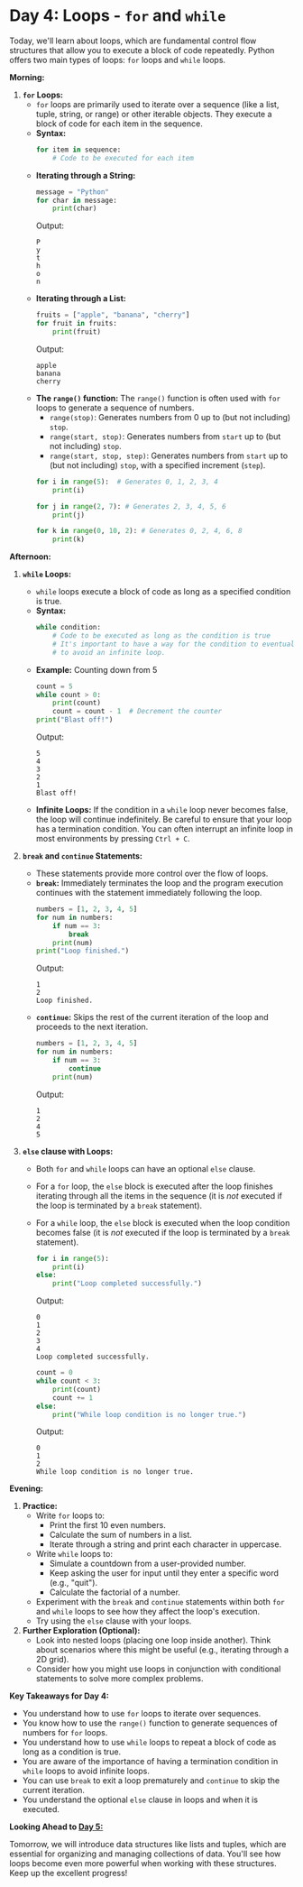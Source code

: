 # Day 4: Loops - `for` and `while`

Today, we'll learn about loops, which are fundamental control flow structures that allow you to execute a block of code repeatedly. Python offers two main types of loops: `for` loops and `while` loops.

**Morning:**

1.  **`for` Loops:**
    * `for` loops are primarily used to iterate over a sequence (like a list, tuple, string, or range) or other iterable objects. They execute a block of code for each item in the sequence.
    * **Syntax:**
        ```python
        for item in sequence:
            # Code to be executed for each item
        ```
    * **Iterating through a String:**
        ```python
        message = "Python"
        for char in message:
            print(char)
        ```
        Output:
        ```
        P
        y
        t
        h
        o
        n
        ```
    * **Iterating through a List:**
        ```python
        fruits = ["apple", "banana", "cherry"]
        for fruit in fruits:
            print(fruit)
        ```
        Output:
        ```
        apple
        banana
        cherry
        ```
    * **The `range()` function:** The `range()` function is often used with `for` loops to generate a sequence of numbers.
        * `range(stop)`: Generates numbers from 0 up to (but not including) `stop`.
        * `range(start, stop)`: Generates numbers from `start` up to (but not including) `stop`.
        * `range(start, stop, step)`: Generates numbers from `start` up to (but not including) `stop`, with a specified increment (`step`).
        ```python
        for i in range(5):  # Generates 0, 1, 2, 3, 4
            print(i)

        for j in range(2, 7): # Generates 2, 3, 4, 5, 6
            print(j)

        for k in range(0, 10, 2): # Generates 0, 2, 4, 6, 8
            print(k)
        ```

**Afternoon:**

1.  **`while` Loops:**
    * `while` loops execute a block of code as long as a specified condition is true.
    * **Syntax:**
        ```python
        while condition:
            # Code to be executed as long as the condition is true
            # It's important to have a way for the condition to eventually become false
            # to avoid an infinite loop.
        ```
    * **Example:** Counting down from 5
        ```python
        count = 5
        while count > 0:
            print(count)
            count = count - 1  # Decrement the counter
        print("Blast off!")
        ```
        Output:
        ```
        5
        4
        3
        2
        1
        Blast off!
        ```
    * **Infinite Loops:** If the condition in a `while` loop never becomes false, the loop will continue indefinitely. Be careful to ensure that your loop has a termination condition. You can often interrupt an infinite loop in most environments by pressing `Ctrl + C`.

2.  **`break` and `continue` Statements:**
    * These statements provide more control over the flow of loops.
    * **`break`:** Immediately terminates the loop and the program execution continues with the statement immediately following the loop.
        ```python
        numbers = [1, 2, 3, 4, 5]
        for num in numbers:
            if num == 3:
                break
            print(num)
        print("Loop finished.")
        ```
        Output:
        ```
        1
        2
        Loop finished.
        ```
    * **`continue`:** Skips the rest of the current iteration of the loop and proceeds to the next iteration.
        ```python
        numbers = [1, 2, 3, 4, 5]
        for num in numbers:
            if num == 3:
                continue
            print(num)
        ```
        Output:
        ```
        1
        2
        4
        5
        ```

3.  **`else` clause with Loops:**
    * Both `for` and `while` loops can have an optional `else` clause.
    * For a `for` loop, the `else` block is executed after the loop finishes iterating through all the items in the sequence (it is *not* executed if the loop is terminated by a `break` statement).
    * For a `while` loop, the `else` block is executed when the loop condition becomes false (it is *not* executed if the loop is terminated by a `break` statement).
        ```python
        for i in range(5):
            print(i)
        else:
            print("Loop completed successfully.")
        ```
        Output:
        ```
        0
        1
        2
        3
        4
        Loop completed successfully.
        ```

        ```python
        count = 0
        while count < 3:
            print(count)
            count += 1
        else:
            print("While loop condition is no longer true.")
        ```
        Output:
        ```
        0
        1
        2
        While loop condition is no longer true.
        ```

**Evening:**

1.  **Practice:**
    * Write `for` loops to:
        * Print the first 10 even numbers.
        * Calculate the sum of numbers in a list.
        * Iterate through a string and print each character in uppercase.
    * Write `while` loops to:
        * Simulate a countdown from a user-provided number.
        * Keep asking the user for input until they enter a specific word (e.g., "quit").
        * Calculate the factorial of a number.
    * Experiment with the `break` and `continue` statements within both `for` and `while` loops to see how they affect the loop's execution.
    * Try using the `else` clause with your loops.
2.  **Further Exploration (Optional):**
    * Look into nested loops (placing one loop inside another). Think about scenarios where this might be useful (e.g., iterating through a 2D grid).
    * Consider how you might use loops in conjunction with conditional statements to solve more complex problems.

**Key Takeaways for Day 4:**

* You understand how to use `for` loops to iterate over sequences.
* You know how to use the `range()` function to generate sequences of numbers for `for` loops.
* You understand how to use `while` loops to repeat a block of code as long as a condition is true.
* You are aware of the importance of having a termination condition in `while` loops to avoid infinite loops.
* You can use `break` to exit a loop prematurely and `continue` to skip the current iteration.
* You understand the optional `else` clause in loops and when it is executed.

**Looking Ahead to [Day 5:](https://github.com/tom-onion/python/blob/main/Day_5(python_basics).md)**

Tomorrow, we will introduce data structures like lists and tuples, which are essential for organizing and managing collections of data. You'll see how loops become even more powerful when working with these structures. Keep up the excellent progress!
